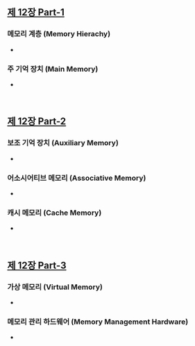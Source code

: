 ## [제 12장 Part-1](https://www.youtube.com/watch?v=fS0GkS7HtOY&list=PLc8fQ-m7b1hCHTT7VH2oo0Ng7Et096dYc&index=30)

### 메모리 계층 (Memory Hierachy)

- 

### 주 기억 장치 (Main Memory)

- 

&nbsp;

## [제 12장 Part-2](https://www.youtube.com/watch?v=VnFgmmzU-SQ&list=PLc8fQ-m7b1hCHTT7VH2oo0Ng7Et096dYc&index=31)

### 보조 기억 장치 (Auxiliary Memory)

- 

### 어소시어티브 메모리 (Associative Memory)

- 

### 캐시 메모리 (Cache Memory)

- 

&nbsp;

## [제 12장 Part-3](https://www.youtube.com/watch?v=ZepTkwWOk5s&list=PLc8fQ-m7b1hCHTT7VH2oo0Ng7Et096dYc&index=32)

### 가상 메모리 (Virtual Memory)

- 

### 메모리 관리 하드웨어 (Memory Management Hardware)

-